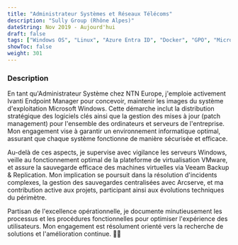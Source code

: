 ```yaml
---
title: "Administrateur Systèmes et Réseaux Télécoms"
description: "Sully Group (Rhône Alpes)"
dateString: Nov 2019 - Aujourd'hui
draft: false
tags: ["Windows OS", "Linux", "Azure Entra ID", "Docker", "GPO", "Microsoft 365", "Cacti", "Ivanti Endpoint Manager", "Exchange", "Sharepoint", "OneDrive", "VMWare", "Veeam", "Zabbix", "Passbolt", "Sharegate", "VSphere", "Ansible", "Vagrant", "Packer", "Terraform", "Powershell", "Apache Guacamole", "Intune", "Forcepoint", "Fortinet", "DNS", "Checkpoint", "OpenVPN", "IA", "Copilot" ]
showToc: false
weight: 301
--- 
```


### Description

En tant qu'Administrateur Système chez NTN Europe, j'emploie activement Ivanti Endpoint Manager pour concevoir, maintenir les images du système d'exploitation Microsoft Windows. Cette démarche inclut la distribution stratégique des logiciels clés ainsi que la gestion des mises à jour (patch management) pour l'ensemble des ordinateurs et serveurs de l'entreprise. Mon engagement vise à garantir un environnement informatique optimal, assurant que chaque système fonctionne de manière sécurisée et efficace.

Au-delà de ces aspects, je supervise avec vigilance les serveurs Windows, veille au fonctionnement optimal de la plateforme de virtualisation VMware, et assure la sauvegarde efficace des machines virtuelles via Veeam Backup & Replication. Mon implication se poursuit dans la résolution d'incidents complexes, la gestion des sauvegardes centralisées avec Arcserve, et ma contribution active aux projets, participant ainsi aux évolutions techniques du périmètre.

Partisan de l'excellence opérationnelle, je documente minutieusement les processus et les procédures fonctionnelles pour optimiser l'expérience des utilisateurs. Mon engagement est résolument orienté vers la recherche de solutions et l'amélioration continue. 🚀✨
